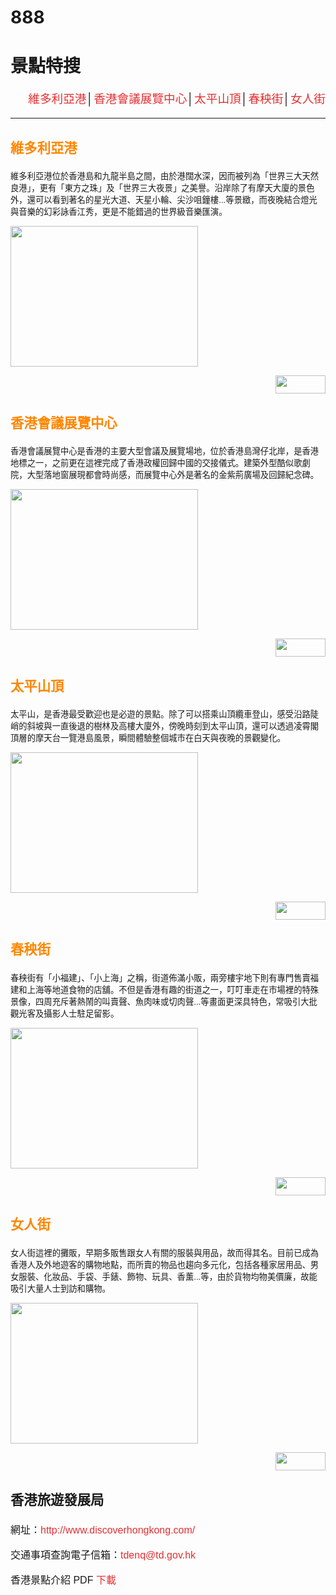 # 888
<!doctype html>
<html>
<head>
<meta charset="utf-8">
<title>潮玩香港(王泳心)</title>
<style type="text/css">
a:link {
	color: #E33033;
	text-decoration: none;
}
a:visited {
	text-decoration: none;
	color: #0B4DD1;
}
a:hover {
	text-decoration: underline;
}
a:active {
	text-decoration: none;
	color: #D1A50C;
}
</style>
</head>

<body>
<h1>景點特搜</h1>
<p style="text-align: right; font-family: '微軟正黑體', '新細明體', Arial; font-size: 14pt;"><a href="#s1">維多利亞港</a>│<a href="#s2">香港會議展覽中心</a>│<a href="#s3">太平山頂</a>│<a href="#s4">春秧街</a>│<a href="#s5">女人街</a><br>
</p>
<hr>
<h3 style="font-family: '微軟正黑體', '新細明體', Arial; font-size: 16pt; color: #FF8600;"><a name="s1"></a>維多利亞港</h3>
<p style="font-size: 10pt; font-family: '微軟正黑體', '新細明體', Arial;">維多利亞港位於香港島和九龍半島之間，由於港闊水深，因而被列為「世界三大天然良港」，更有「東方之珠」及「世界三大夜景」之美譽。沿岸除了有摩天大廈的景色外，還可以看到著名的星光大道、天星小輪、尖沙咀鐘樓...等景緻，而夜晚結合燈光與音樂的幻彩詠香江秀，更是不能錯過的世界級音樂匯演。</p>
<p><a href="images/sceniscpots/scenicspots01.jpg" title="維多利亞港" target="_blank"><img src="images/sceniscpots/scenicspots01.jpg" width="300" height="225" alt=""/></a></p>
<p style="text-align: right"><a href="#top"><img src="images/sceniscpots/btn_top.fw.png" width="80" height="29" alt=""/></a></p>
<h3 style="font-family: '微軟正黑體', '新細明體', Arial; font-size: 16pt; color: #FF8600;"><a name="s2" id="s2"></a>香港會議展覽中心</h3>
<p style="font-family: '微軟正黑體', '新細明體', Arial; font-size: 10pt;">香港會議展覽中心是香港的主要大型會議及展覽場地，位於香港島灣仔北岸，是香港地標之一，之前更在這裡完成了香港政權回歸中國的交接儀式。建築外型酷似歌劇院，大型落地窗展現都會時尚感，而展覽中心外是著名的金紫荊廣場及回歸紀念碑。</p>
<p><a href="images/sceniscpots/scenicspots02.jpg" title="香港會議展覽中心" target="_blank"><img src="images/sceniscpots/scenicspots02.jpg" width="300" height="225" alt=""/></a></p>
<p style="text-align: right"><a href="#top"><img src="images/sceniscpots/btn_top.fw.png" width="80" height="29" alt=""/></a></p>
<h3 style="font-family: '微軟正黑體', '新細明體', Arial; font-size: 16pt; color: #FF8600;"><a name="s3" id="s3"></a>太平山頂</h3>
<p style="font-family: '微軟正黑體', '新細明體', Arial; font-size: 10pt;">太平山，是香港最受歡迎也是必遊的景點。除了可以搭乘山頂纜車登山，感受沿路陡峭的斜坡與一直後退的樹林及高樓大廈外，傍晚時刻到太平山頂，還可以透過凌霄閣頂層的摩天台一覽港島風景，瞬間體驗整個城市在白天與夜晚的景觀變化。</p>
<p><a href="images/sceniscpots/scenicspots03.jpg" title="太平山頂" target="_blank"><img src="images/sceniscpots/scenicspots03.jpg" width="300" height="225" alt=""/></a></p>
<p style="text-align: right"><a href="#top"><img src="images/sceniscpots/btn_top.fw.png" width="80" height="29" alt=""/></a></p>
<h3 style="font-family: '微軟正黑體', '新細明體', Arial; font-size: 16pt; color: #FF8600;"><a name="s4" id="s4"></a>春秧街</h3>
<p style="font-family: '微軟正黑體', '新細明體', Arial; font-size: 10pt;">春秧街有「小福建」、「小上海」之稱，街道佈滿小販，兩旁樓宇地下則有專門售賣福建和上海等地道食物的店舖。不但是香港有趣的街道之一，叮叮車走在市場裡的特殊景像，四周充斥著熱鬧的叫賣聲、魚肉味或切肉聲...等畫面更深具特色，常吸引大批觀光客及攝影人士駐足留影。</p>
<p><a href="images/sceniscpots/scenicspots04.jpg" title="春秧街" target="_blank"><img src="images/sceniscpots/scenicspots04.jpg" width="300" height="225" alt=""/></a></p>
<p style="text-align: right"><a href="#top"><img src="images/sceniscpots/btn_top.fw.png" width="80" height="29" alt=""/></a></p>
<h3 style="font-family: '微軟正黑體', '新細明體', Arial; font-size: 16pt; color: #FF8600;"><a name="s5" id="s5"></a>女人街</h3>
<p style="font-family: '微軟正黑體', '新細明體', Arial; font-size: 10pt;">女人街這裡的攤販，早期多販售跟女人有關的服裝與用品，故而得其名。目前已成為香港人及外地遊客的購物地點，而所賣的物品也趨向多元化，包括各種家居用品、男女服裝、化妝品、手袋、手錶、飾物、玩具、香薰...等，由於貨物均物美價廉，故能吸引大量人士到訪和購物。</p>
<p><a href="images/sceniscpots/scenicspots05.jpg" title="女人街" target="_blank"><img src="images/sceniscpots/scenicspots05.jpg" width="300" height="225" alt=""/></a></p>
<p style="text-align: right"><a href="#top"><img src="images/sceniscpots/btn_top.fw.png" width="80" height="29" alt=""/></a></p>
<h3 style="font-family: '微軟正黑體', '新細明體', Arial; font-size: 16pt;">香港旅遊發展局</h3>
<p style="font-family: '微軟正黑體', '新細明體', Arial; font-size: 12pt;">網址：<a href="http://www.discoverhongkong.com/" title="香港旅遊發展局" target="_blank">http://www.discoverhongkong.com/</a></p>
<p style="font-family: '微軟正黑體', '新細明體', Arial; font-size: 12pt;">交通事項查詢電子信箱：<a href="mailto:tdenq@td.gov.hk">tdenq@td.gov.hk</a></p>
<p style="font-family: '微軟正黑體', '新細明體', Arial; font-size: 12pt;">香港景點介紹 PDF <a href="必遊景點.docx">下載</a></p>
</body>
</html>
